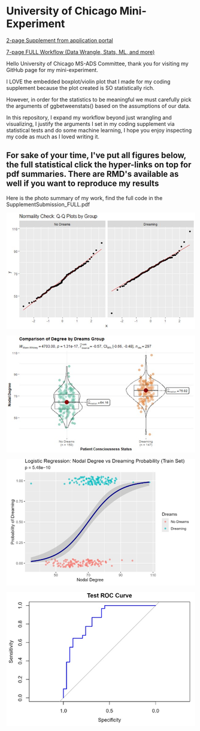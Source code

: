 # University of Chicago Mini-Experiment

[2-page Supplement from application portal](https://github.com/stevehaworth02/uchicago/blob/main/SupplementPDF/CodeSupplement_NoStatisticalTest.pdf)

[7-page FULL Workflow (Data Wrangle, Stats, ML, and more)](https://github.com/stevehaworth02/uchicago/blob/main/SupplementPDF/SupplementSubmission_FULL.pdf)

Hello University of Chicago MS-ADS Committee, thank you for visiting my GitHub page for my mini-experiment.

I LOVE the embedded boxplot/violin plot that I made for my coding supplement because the plot created is SO statistically rich.

However, in order for the statistics to be meaningful we must carefully pick the arguments of ggbetweenstats() based on the assumptions of our data.

In this repository, I expand my workflow beyond just wrangling and visualizing, I justify the arguments I set in my coding supplement via statistical tests and do some machine learning, I hope you enjoy inspecting my code as much as I loved writing it.

## For sake of your time, I've put all figures below, the full statistical click the hyper-links on top for pdf summaries. There are RMD's available as well if you want to reproduce my results

Here is the photo summary of my work, find the full code in the SupplementSubmission_FULL.pdf

![Alternative Text](figures/qq.jpg "QQ-Plot")

![Alternative Text](figures/boxplotviolin.jpg "Statistical Visualization")

![Alternative Text](figures/logit_curve.jpg "Sigmoid Curve")

![Alternative Text](figures/roc.jpg "ROCAUC")
